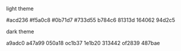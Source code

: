 

light theme

#acd236
#f5a0c8
#0b71d7
#733d55
b784c6
81313d
164062
94d2c5


dark theme

a9adc0
a47a99
050a18
oc1b37
1e1b20
313442
of2839
487bae



